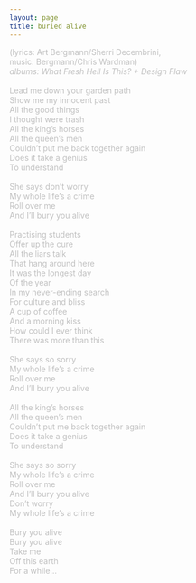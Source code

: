 ```yaml
---
layout: page
title: buried alive
---
```

<span style="color: #c0c0c0">(lyrics: Art Bergmann/Sherri Decembrini, <br />
music: Bergmann/Chris Wardman)<br />
<i>albums: What Fresh Hell Is This? + Design Flaw</i><br />
<br />
Lead me down your garden path<br />
Show me my innocent past<br />
All the good things<br />
I thought were trash<br />
All the king&rsquo;s horses<br />
All the queen&rsquo;s men<br />
Couldn&rsquo;t put me back together again<br />
Does it take a genius <br />
To understand<br />
<br />
She says don&rsquo;t worry<br />
My whole life&rsquo;s a crime<br />
Roll over me<br />
And I&rsquo;ll bury you alive<br />
<br />
Practising students<br />
Offer up the cure<br />
All the liars talk<br />
That hang around here<br />
It was the longest day<br />
Of the year<br />
In my never-ending search<br />
For culture and bliss<br />
A cup of coffee<br />
And a morning kiss<br />
How could I ever think<br />
There was more than this<br />
<br />
She says so sorry<br />
My whole life&rsquo;s a crime<br />
Roll over me <br />
And I&rsquo;ll bury you alive<br />
<br />
All the king&rsquo;s horses<br />
All the queen&rsquo;s men<br />
Couldn&rsquo;t put me back together again<br />
Does it take a genius <br />
To understand<br />
<br />
She says so sorry<br />
My whole life&rsquo;s a crime<br />
Roll over me<br />
And I&rsquo;ll bury you alive<br />
Don&rsquo;t worry<br />
My whole life&rsquo;s a crime<br />
<br />
Bury you alive<br />
Bury you alive<br />
Take me <br />
Off this earth<br />
For a while&hellip;
</span>
